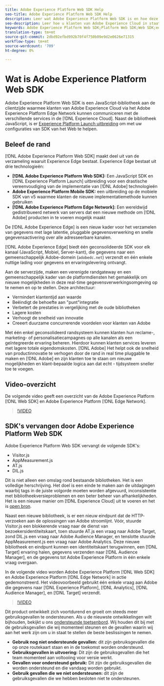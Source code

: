 ```yaml
---
title: Adobe Experience Platform Web SDK Help
seo-title: Adobe Experience Platform Web SDK Help
description: Leer wat Adobe Experience Platform Web SDK is en hoe deze kan worden gebruikt.
seo-description: Leer hoe u klanten van Adobe Experience Cloud in staat stelt te communiceren met de verschillende services in de Experience Cloud.
keywords: Adobe Experience Platform Web SDK;Platform Web SDK;Web SDK;edge;Visitor.js;AppMeasurement.js;AT.js;DIL.js;web sdk;SDK;web SDK;Launch;launch
translation-type: tm+mt
source-git-commit: 2dbd92efbd992b70f4f750b09e9d2e0626e71315
workflow-type: tm+mt
source-wordcount: '709'
ht-degree: 0%

---
```



# Wat is Adobe Experience Platform Web SDK

Adobe Experience Platform Web SDK is een JavaScript-bibliotheek aan de clientzijde waarmee klanten van Adobe Experience Cloud via het Adobe Experience Platform Edge Network kunnen communiceren met de verschillende services in de [!DNL Experience Cloud]. Naast de bibliotheek JavaScript, is er [Experience Platform Launch uitbreiding](https://experienceleague.adobe.com/docs/launch/using/extensions-ref/adobe-extension/aep-extension/overview.html) om met uw configuraties van SDK van het Web te helpen.

## Beleef de rand

[!DNL Adobe Experience Platform Web SDK] maakt deel uit van de verzameling waaruit Experience Edge bestaat. Experience Edge bestaat uit drie technologieën:

* **[!DNL Adobe Experience Platform Web SDK]:** Een JavaScript SDK en  [!DNL Experience Platform Launch] uitbreiding voor een drastische vereenvoudiging van de implementatie van  [!DNL Adobe] technologieën
* **Adobe Experience Platform Mobile SDK:** een uitbreiding op de mobiele SDK van v5 waarmee klanten de nieuwe implementatiemethode kunnen gebruiken
* **[!DNL Adobe Experience Platform Edge Network]:** Een wereldwijd gedistribueerd netwerk van servers dat een nieuwe methode om  [!DNL Adobe] producten in te voeren mogelijk maakt

De [!DNL Adobe Experience Edge] is een nieuw kader voor het verzamelen van gegevens met lage latentie, pluggable gegevensverwerking en snelle gegevensactivering over alle adresseerbare kanalen.

[!DNL Adobe Experience Edge] biedt één geconsolideerde SDK voor elk kanaal (JavaScript, Mobiel, Server-kant), die gegevens naar een gemeenschappelijk Adobe-domein (`adobedc.net`) verzendt en één enkele nuttige lading voor gegevens en ervaringslevering ontvangt.

Aan de serverzijde, maken een verenigde randgateway en een gemeenschappelijk kader van de platformdiensten het gemakkelijk om nieuwe mogelijkheden in deze real-time gegevensverwerkingsomgeving op te nemen en op te stellen.  Deze architectuur:

* Vermindert klantentijd aan waarde
* Beëindigt de behoefte aan &quot;punt&quot;integratie
* Verbetert de prestaties in vergelijking met de oude bibliotheken
* Lagere kosten
* Verhoogt de snelheid van innovatie
* Creeert duurzame concurrerende voordelen voor klanten van Adobe

Met één enkel geconsolideerd randsysteem kunnen klanten hun reclame-, marketing- of personalisatiecampagnes op alle kanalen als een geïntegreerde ervaring beheren.  Hierdoor kunnen klanten services leveren met lagere totale eigendomskosten.  [!DNL Adobe]  Het helpt ook de snelheid van productinnovatie te verhogen door de rand in real time pluggable te maken en [!DNL Adobe] en zijn klanten toe te staan om nieuwe mogelijkheden en klant-bepaalde logica aan dat echt - tijdsysteem sneller toe te voegen.

## Video-overzicht

De volgende video geeft een overzicht van de Adobe Experience Platform [!DNL Web SDK] en Adobe Experience Platform [!DNL Edge Network].

>[!VIDEO](https://video.tv.adobe.com/v/34141?quality=12&learn=on)

## SDK&#39;s vervangen door Adobe Experience Platform Web SDK

Adobe Experience Platform Web SDK vervangt de volgende SDK&#39;s:

* Visitor.js
* AppMeasurement.js
* AT.js
* DIL.js

Dit is niet alleen een omslag rond bestaande bibliotheken. Het is een volledige herschrijving. Het doel is een einde te maken aan de uitdagingen waarbij tags in de juiste volgorde moeten worden afgevuurd, inconsistentie met bibliotheekversieproblemen en een beter beheer van afhankelijkheden. Het is een nieuwe manier om [!DNL Experience Cloud] uit te voeren en het is [open bron](https://github.com/adobe/alloy).

Naast een nieuwe bibliotheek, is er een nieuw eindpunt dat de HTTP- verzoeken aan de oplossingen van Adobe stroomlijnt. Vóór, stuurde Visitor.js een blokkerende vraag naar de dienst van bezoekersidentiteitskaart, toen stuurde AT.js een vraag naar Adobe Target, zond DIL.js een vraag naar Adobe Audience Manager, en tenslotte stuurde AppMeasurement.js een vraag naar Adobe Analytics. Deze nieuwe bibliotheek en eindpunt kunnen een identiteitskaart terugwinnen, een [!DNL Target] ervaring halen, gegevens verzenden naar [!DNL Audience Manager], en de gegevens tot Adobe Experience Platform in één enkele vraag overgaan.

In de volgende video worden Adobe Experience Platform [!DNL Web SDK] en Adobe Experience Platform [!DNL Edge Network] in actie gedemonstreerd. Het videovoorbeeld gebruikt één enkele vraag aan Adobe die gegevens naar [!DNL Experience Platform], [!DNL Analytics], [!DNL Audience Manager], en [!DNL Target] verzendt.

>[!VIDEO](https://video.tv.adobe.com/v/34148?quality=12&learn=on)

Dit product ontwikkelt zich voortdurend en groeit om steeds meer gebruiksgevallen te ondersteunen. Als u de nieuwste ontwikkelingen wilt bijhouden, bekijkt u ons [ondersteunde toetsenbord](https://github.com/adobe/alloy/projects/5). Wij houden dit bij met de gebruiksgevallen die wij momenteel steunen en de gevallen waarin wij aan het werk zijn om u in staat te stellen de beste beslissingen te nemen.

* **Gebruik nog niet ondersteunde gevallen:** dit zijn gebruiksgevallen die op onze routekaart staan en in de toekomst worden ondersteund.
* **Gebruiksgevallen in uitvoering:** Dit zijn de gebruiksgevallen die het team momenteel aan voltooiing voor versie werkt.
* **Gevallen voor ondersteund gebruik:** Dit zijn de gebruiksgevallen die worden ondersteund en die vandaag worden gebruikt.
* **Gebruik gevallen die we niet ondersteunen:** dit zijn de gebruiksgevallen die we hebben besloten niet te ondersteunen.
